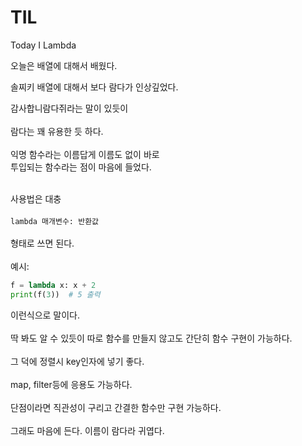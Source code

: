 # TIL
Today I Lambda<br>

오늘은 배열에 대해서 배웠다.<br>

솔찌키 배열에 대해서 보다 람다가 인상깊었다.<br>

감사합니람다쥐라는 말이 있듯이<br><br>
람다는 꽤 유용한 듯 하다.<br><br>
익명 함수라는 이름답게 이름도 없이 바로<br>
투입되는 함수라는 점이 마음에 들었다.<br><br>

사용법은 대충<br><br>
`lambda 매개변수: 반환값`<br><br>
형태로 쓰면 된다.<br><br>
예시:<br>
```py
f = lambda x: x + 2
print(f(3))  # 5 출력
```

이런식으로 말이다.<br><br>
딱 봐도 알 수 있듯이 따로 함수를 만들지 않고도 간단히 함수 구현이 가능하다.<br><br>
그 덕에 정렬시 key인자에 넣기 좋다.<br><br>
map, filter등에 응용도 가능하다.<br><br>
단점이라면 직관성이 구리고 간결한 함수만 구현 가능하다.<br><br>
그래도 마음에 든다. 이름이 람다라 귀엽다.<br><br>